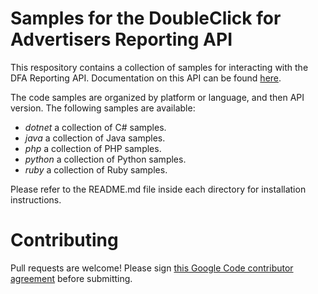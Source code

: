 Samples for the DoubleClick for Advertisers Reporting API
=========================================================
This respository contains a collection of samples for interacting with the DFA Reporting API. Documentation on this API can be found [here](https://developers.google.com/doubleclick-advertisers/reporting/).

The code samples are organized by platform or language, and then API version. The following samples are available:

* *dotnet* a collection of C# samples.
* *java* a collection of Java samples.
* *php* a collection of PHP samples.
* *python* a collection of Python samples.
* *ruby* a collection of Ruby samples.

Please refer to the README.md file inside each directory for installation instructions.

Contributing
============
Pull requests are welcome! Please sign [this Google Code contributor agreement](https://developers.google.com/open-source/cla/individual?csw=1) before submitting.
